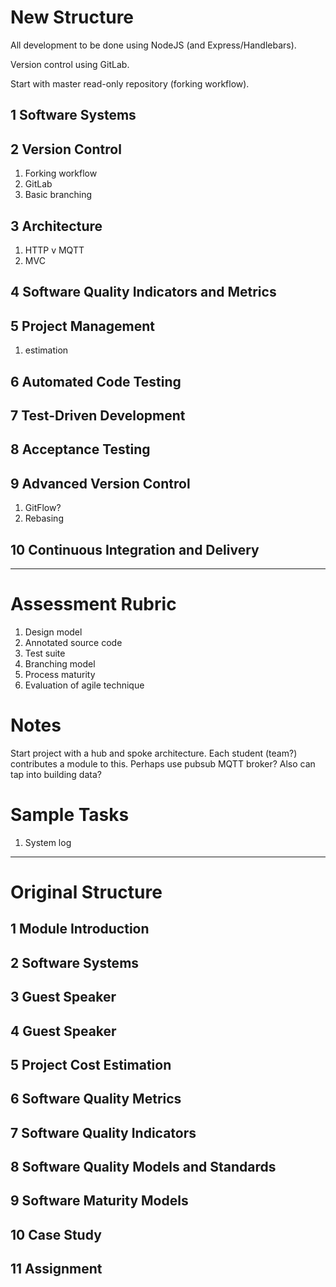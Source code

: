 
# New Structure

All development to be done using NodeJS (and Express/Handlebars).

Version control using GitLab.

Start with master read-only repository (forking workflow).

## 1 Software Systems

## 2 Version Control

1. Forking workflow
2. GitLab
3. Basic branching

## 3 Architecture

1. HTTP v MQTT
2. MVC

## 4 Software Quality Indicators and Metrics

## 5 Project Management

1. estimation

## 6 Automated Code Testing

## 7 Test-Driven Development

## 8 Acceptance Testing

## 9 Advanced Version Control

1. GitFlow?
2. Rebasing

## 10 Continuous Integration and Delivery

----

# Assessment Rubric

1. Design model
2. Annotated source code
3. Test suite
4. Branching model
5. Process maturity
6. Evaluation of agile technique

# Notes

Start project with a hub and spoke architecture. Each student (team?) contributes a module to this. Perhaps use pubsub MQTT broker? Also can tap into building data?

# Sample Tasks

1. System log

----

# Original Structure

## 1 Module Introduction

## 2 Software Systems

## 3 Guest Speaker

## 4 Guest Speaker

## 5 Project Cost Estimation

## 6 Software Quality Metrics

## 7 Software Quality Indicators

## 8 Software Quality Models and Standards

## 9 Software Maturity Models

## 10 Case Study

## 11 Assignment
